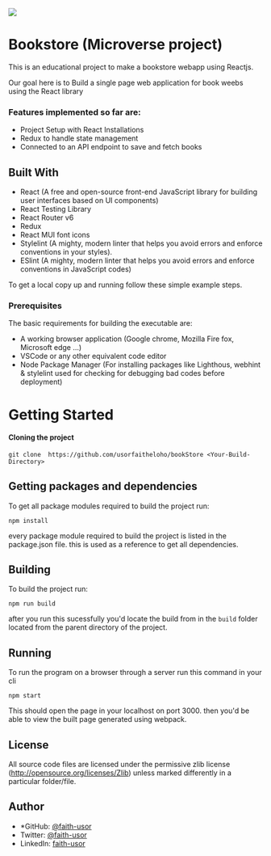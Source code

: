 ![](https://img.shields.io/badge/Microverse-blueviolet)

# Bookstore (Microverse project)

This is an educational project to make a bookstore webapp using Reactjs.







Our goal here is to Build a single page web application for book weebs using the React library




### Features implemented so far are:

- Project Setup with React Installations
- Redux to handle state management
- Connected to an API endpoint to save and fetch books

## Built With

- React (A free and open-source front-end JavaScript library for building user interfaces based on UI components)
- React Testing Library
- React Router v6
- Redux
- React MUI font icons
- Stylelint (A mighty, modern linter that helps you avoid errors and enforce conventions in your styles).
- ESlint (A mighty, modern linter that helps you avoid errors and enforce conventions in JavaScript codes)

To get a local copy up and running follow these simple example steps.

### Prerequisites

The basic requirements for building the executable are:

- A working browser application (Google chrome, Mozilla Fire fox, Microsoft edge ...)
- VSCode or any other equivalent code editor
- Node Package Manager (For installing packages like Lighthous, webhint & stylelint used for checking for debugging bad codes before deployment)

# Getting Started

#### Cloning the project

```
git clone  https://github.com/usorfaitheloho/bookStore <Your-Build-Directory>
```

## Getting packages and dependencies
To get all package modules required to build the project run:
```
npm install
```
every package module required to build the project is listed in the package.json file. this is used as a reference to get all dependencies.

## Building 

To build the project run:
```
npm run build
```
after you run this sucessfully you'd locate the build from in the ```build``` folder located from the parent directory of the project.

## Running

To run the program on a browser through a server run this command in your cli
```
npm start
```
This should open the page in your localhost on port 3000. then you'd be able to view the built page generated using webpack.

## License

All source code files are licensed under the permissive zlib license
(http://opensource.org/licenses/Zlib) unless marked differently in a particular folder/file.

## Author
- *GitHub: [@faith-usor](https://github.com/usorfaitheloho)
- Twitter: [@faith-usor](https://twitter.com/Faith_usor16)
- LinkedIn: [faith-usor](https://linkedin.com/in/faith-usor)

























































